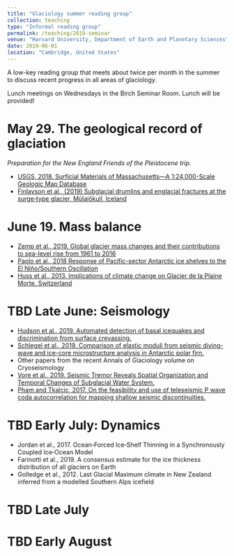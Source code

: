 ```yaml
---
title: "Glaciology summer reading group"
collection: teaching
type: "Informal reading group"
permalink: /teaching/2019-seminar
venue: "Harvard University, Department of Earth and Planetary Sciences"
date: 2019-06-01
location: "Cambridge, United States"
---
```


A low-key reading group that meets about twice per month in the summer to discuss recent progress in all areas of glaciology.

Lunch meetings on Wednesdays in the Birch Seminar Room.  Lunch will be provided!

May 29.  The geological record of glaciation
======
*Preparation for the New England Friends of the Pleistocene trip.*
- [USGS, 2018.   Surficial Materials of Massachusetts—A 1:24,000-Scale Geologic Map Database](https://pubs.usgs.gov/sim/3402/sim3402.pdf)
- [Finlayson et al., (2019) Subglacial drumlins and englacial fractures at the surge‐type glacier, Múlajökull, Iceland](https://onlinelibrary.wiley.com/doi/pdf/10.1002/esp.4485)

June 19.  Mass balance
======
- [Zemp et al., 2019. Global glacier mass changes and their contributions to sea-level rise from 1961 to 2016](https://doi.org/10.1038/s41586-019-1071-0)
- [Paolo et al., 2018 Response of Pacific-sector Antarctic ice shelves to the El Niño/Southern Oscillation](https://doi.org/10.1038/s41561-017-0033-0)
- [Huss et al., 2013. Implications of climate change on Glacier de la Plaine Morte, Switzerland](https://doi.org/10.5194/gh-68-227-2013)

TBD Late June:  Seismology
======
- [Hudson et al., 2019. Automated detection of basal icequakes and discrimination from surface crevassing.](http://doi.org/10.1017/aog.2019.18)
- [Schlegel et al., 2019.  Comparison of elastic moduli from seismic diving-wave and ice-core microstructure analysis in Antarctic polar firn.](https://doi.org/10.1017/aog.2019.10)
- Other papers from the recent Annals of Glaciology volume on Cryoseismology
- [Vore et al., 2019. Seismic Tremor Reveals Spatial Organization and Temporal Changes of Subglacial Water System.](https://doi.org/10.1029/2018JF004819)
- [Pham and Tkalcic, 2017. On the feasibility and use of teleseismic P wave coda autocorrelation for mapping shallow seismic discontinuities.](https://doi.org/10.1002/2017JB013975)

TBD Early July: Dynamics
======
- Jordan et al., 2017.  Ocean‐Forced Ice‐Shelf Thinning in a Synchronously Coupled Ice‐Ocean Model
- Farinotti et al., 2019. A consensus estimate for the ice thickness distribution of all glaciers on Earth
- Golledge et al., 2012. Last Glacial Maximum climate in New Zealand inferred from a modelled Southern Alps icefield

TBD Late July
======

TBD Early August
======
